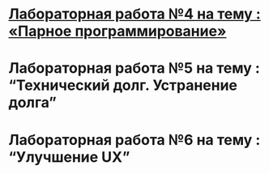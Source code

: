 # [Лабораторная работа №4 на тему : «Парное программирование»](https://github.com/Jambalbe/TRITPO_labs/edit/main/%D0%9B%D0%B0%D0%B1%D0%BE%D1%80%D0%B0%D1%82%D0%BE%D1%80%D0%BD%D0%B0%D1%8F%20%D1%80%D0%B0%D0%B1%D0%BE%D1%82%D0%B0%20%E2%84%964%20%D0%BD%D0%B0%20%D1%82%D0%B5%D0%BC%D1%83%20:%20%C2%AB%D0%9F%D0%B0%D1%80%D0%BD%D0%BE%D0%B5%20%D0%BF%D1%80%D0%BE%D0%B3%D1%80%D0%B0%D0%BC%D0%BC%D0%B8%D1%80%D0%BE%D0%B2%D0%B0%D0%BD%D0%B8%D0%B5%C2%BB.md)
# Лабораторная работа №5 на тему : “Технический долг. Устранение долга”
# Лабораторная работа №6 на тему : “Улучшение UX”
